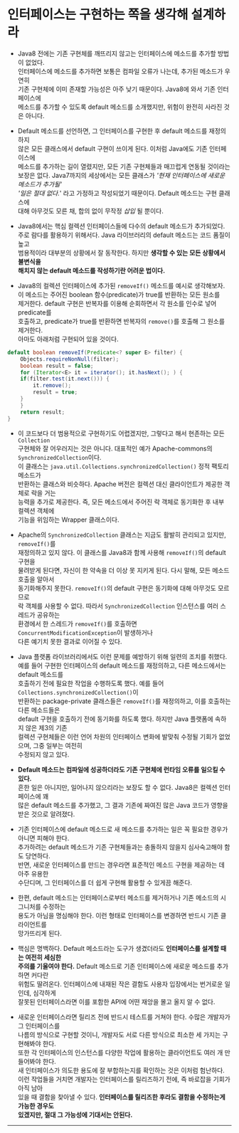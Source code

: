 # 인터페이스는 구현하는 쪽을 생각해 설계하라

- Java8 전에는 기존 구현체를 깨뜨리지 않고는 인터페이스에 메소드를 추가할 방법이 없었다.  
  인터페이스에 메소드를 추가하면 보통은 컴파일 오류가 나는데, 추가된 메소드가 우연히  
  기존 구현체에 이미 존재할 가능성은 아주 낮기 때문이다. Java8에 와서 기존 인터페이스에  
  메소드를 추가할 수 있도록 default 메소드를 소개했지만, 위험이 완전히 사라진 것은 아니다.

- Default 메소드를 선언하면, 그 인터페이스를 구현한 후 default 메소드를 재정의하지  
  않은 모든 클래스에서 default 구현이 쓰이게 된다. 이처럼 Java에도 기존 인터페이스에  
  메소드를 추가하는 길이 열렸지만, 모든 기존 구현체들과 매끄럽게 연동될 것이라는  
  보장은 없다. Java7까지의 세상에서는 모든 클래스가 _'현재 인터페이스에 새로운 메소드가 추가될'_  
  _'일은 절대 없다._' 라고 가정하고 작성되었기 때문이다. Default 메소드는 구현 클래스에  
  대해 아무것도 모른 채, 합의 없이 무작정 _삽입_ 될 뿐이다.

- Java8에서는 핵심 컬렉션 인터페이스들에 다수의 default 메소드가 추가되었다.  
  주로 람다를 활용하기 위해서다. Java 라이브러리의 default 메소드는 코드 품질이 높고  
  범용적이라 대부분의 상황에서 잘 동작한다. 하지만 **생각할 수 있는 모든 상황에서 불변식을**  
  **해치지 않는 default 메소드를 작성하기란 어려운 법이다.**

- Java8의 컬렉션 인터페이스에 추가된 `removeIf()` 메소드를 예시로 생각해보자.  
  이 메소드는 주어진 boolean 함수(predicate)가 true를 반환하는 모든 원소를  
  제거한다. default 구현은 반복자를 이용해 순회하면서 각 원소를 인수로 넣어 predicate를  
  호출하고, predicate가 true를 반환하면 반복자의 `remove()`를 호출해 그 원소를 제거한다.  
  아마도 아래처럼 구현되어 있을 것이다.

```java
default boolean removeIf(Predicate<? super E> filter) {
    Objects.requireNonNull(filter);
    boolean result = false;
    for (Iterator<E> it = iterator(); it.hasNext(); ) {
	if(filter.test(it.next())) {
	    it.remove();
	    result = true;
	}
    }
    return result;
}
```

- 이 코드보다 더 범용적으로 구현하기도 어렵겠지만, 그렇다고 해서 현존하는 모든 `Collection`  
  구현체와 잘 어우러지는 것은 아니다. 대표적인 예가 Apache-commons의 `SynchronizedCollection`이다.  
  이 클래스는 `java.util.Collections.synchronizedCollection()` 정적 팩토리 메소드가  
  반환하는 클래스와 비슷하다. Apache 버전은 컬렉션 대신 클라이언트가 제공한 객체로 락을 거는  
  능력을 추가로 제공한다. 즉, 모든 메소드에서 주어진 락 객체로 동기화한 후 내부 컬렉션 객체에  
  기능을 위임하는 Wrapper 클래스이다.

- Apache의 `SynchronizedCollection` 클래스는 지금도 활발히 관리되고 있지만, `removeIf()`를  
  재정의하고 있지 않다. 이 클래스를 Java8과 함께 사용해 `removeIf()`의 default 구현을  
  물려받게 된다면, 자신이 한 약속을 더 이상 못 지키게 된다. 다시 말해, 모든 메소드 호출을 알아서  
  동기화해주지 못한다. `removeIf()`의 default 구현은 동기화에 대해 아무것도 모르므로  
  락 객체를 사용할 수 없다. 따라서 `SynchronizedCollection` 인스턴스를 여러 스레드가 공유하는  
  환경에서 한 스레드가 `removeIf()`를 호출하면 `ConcurrentModificationException`이 발생하거나  
  다른 예기치 못한 결과로 이어질 수 있다.

- Java 플랫폼 라이브러리에서도 이런 문제를 예방하기 위해 일련의 조치를 취했다.  
  예를 들어 구현한 인터페이스의 default 메소드를 재정의하고, 다른 메소드에서는 default 메소드를  
  호출하기 전에 필요한 작업을 수행하도록 했다. 예를 들어 `Collections.synchronizedCollection()`이  
  반환하는 package-private 클래스들은 `removeIf()`를 재정의하고, 이를 호출하는 다른 메소드들은  
  default 구현을 호출하기 전에 동기화를 하도록 했다. 하지만 Java 플랫폼에 속하지 않은 제3의 기존  
  컬렉션 구현체들은 이런 언어 차원의 인터페이스 변화에 발맞춰 수정될 기회가 없었으며, 그중 일부는 여전히  
  수정되지 않고 있다.

- **Default 메소드는 컴파일에 성공하더라도 기존 구현체에 런타임 오류를 일으킬 수 있다.**  
  흔한 일은 아니지만, 일어나지 않으리라는 보장도 할 수 없다. Java8은 컬렉션 인터페이스에 꽤  
  많은 default 메소드를 추가했고, 그 결과 기존에 짜여진 많은 Java 코드가 영향을  
  받은 것으로 알려졌다.

- 기존 인터페이스에 default 메소드로 새 메소드를 추가하는 일은 꼭 필요한 경우가 아니면 피해야 한다.  
  추가하려는 default 메소드가 기존 구현체들과는 충돌하지 않을지 심사숙고해야 함도 당연하다.  
  반면, 새로운 인터페이스를 만드는 경우라면 표준적인 메소드 구현을 제공하는 데 아주 유용한  
  수단디며, 그 인터페이스를 더 쉽게 구현해 활용할 수 있게끔 해준다.

- 한편, default 메소드는 인터페이스로부터 메소드를 제거하거나 기존 메소드의 시그니처를 수정하는  
  용도가 아님을 명심해야 한다. 이런 형태로 인터페이스를 변경하면 반드시 기존 클라이언트를  
  망가뜨리게 된다.

- 핵심은 명백하다. Default 메소드라는 도구가 생겼더라도 **인터페이스를 설계할 때는 여전히 세심한**  
  **주의를 기울여야 한다.** Default 메소드로 기존 인터페이스에 새로운 메소드를 추가하면 커다란  
  위험도 딸려온다. 인터페이스에 내재된 작은 결함도 사용자 입장에서는 번거로운 일인데, 심각하게  
  잘못된 인터페이스라면 이를 포함한 API에 어떤 재앙을 몰고 올지 알 수 없다.

- 새로운 인터페이스라면 릴리즈 전에 반드시 테스트를 거쳐야 한다. 수많은 개발자가 그 인터페이스를  
  나름의 방식으로 구현할 것이니, 개발자도 서로 다른 방식으로 최소한 세 가지는 구현해봐야 한다.  
  또한 각 인터페이스의 인스턴스를 다양한 작업에 활용하는 클라이언트도 여러 개 만들어봐야 한다.  
  새 인터페이스가 의도한 용도에 잘 부합하는지를 확인하는 것은 이처럼 험난하다.  
  이런 작업들을 거치면 개발자는 인터페이스를 릴리즈하기 전에, 즉 바로잡을 기회가 아직 남아  
  있을 때 결함을 찾아낼 수 있다. **인터페이스를 릴리즈한 후라도 결함을 수정하는게 가능한 경우도**  
  **있겠지만, 절대 그 가능성에 기대서는 안된다.**

<hr/>
